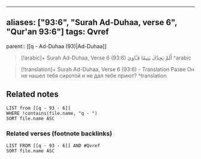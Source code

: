 
---
aliases: ["93:6", "Surah Ad-Duhaa, verse 6", "Qur'an 93:6"]
tags: Qvref
---

parent:: [[q - Ad-Duhaa (93)|Ad-Duhaa]]

> [!arabic]+ Surah Ad-Duhaa, Verse 6 (93:6)
> <span class="quran-arabic">أَلَمْ يَجِدْكَ يَتِيمًا فَـَٔاوَىٰ</span>
^arabic

> [!translation]+ Surah Ad-Duhaa, Verse 6 (93:6) - Translation
> Разве Он не нашел тебя сиротой и не дал тебе приют?
^translation



## Related notes
```dataview
LIST from [[q - 93 - 6]]
WHERE !contains(file.name, "q - ")
SORT file.name ASC
```

### Related verses (footnote backlinks)
```dataview
LIST FROM [[q - 93 - 6]] AND #Qvref
SORT file.name ASC
```

